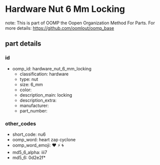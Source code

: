 # Hardware Nut 6 Mm Locking  

note: This is part of OOMP the Oopen Organization Method For Parts. For more details: https://github.com/oomlout/oomp_base

##  part details





### id
* oomp_id: hardware_nut_6_mm_locking
  * classification: hardware
  * type: nut
  * size: 6_mm
  * color: 
  * description_main: locking
  * description_extra: 
  * manufacturer: 
  * part_number: 

### other_codes
* short_code: nu6
* oomp_word: heart zap cyclone
* oomp_word_emoji: :heart: :zap: :cyclone:
* md5_6_alpha: iii7
* md5_6: 0d2e2f* 